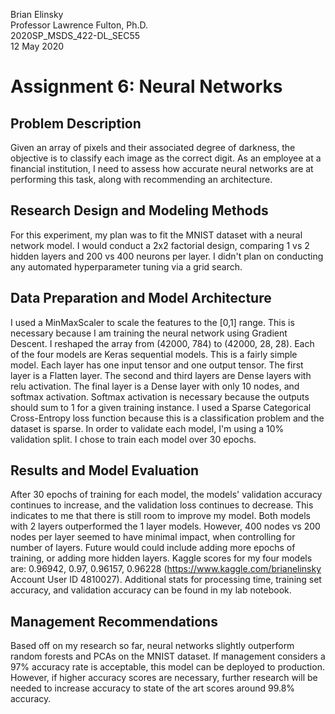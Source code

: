 Brian Elinsky  
Professor Lawrence Fulton, Ph.D.  
2020SP_MSDS_422-DL_SEC55  
12 May 2020


# Assignment 6: Neural Networks

## Problem Description
Given an array of pixels and their associated degree of darkness, the objective is to classify each image as the correct digit.  As an employee at a financial institution, I need to assess how accurate neural networks are at performing this task, along with recommending an architecture.
## Research Design and Modeling Methods
For this experiment, my plan was to fit the MNIST dataset with a neural network model.  I would conduct a 2x2 factorial design, comparing 1 vs 2 hidden layers and 200 vs 400 neurons per layer.  I didn't plan on conducting any automated hyperparameter tuning via a grid search. 
## Data Preparation and Model Architecture
I used a MinMaxScaler to scale the features to the [0,1] range.  This is necessary because I am training the neural network using Gradient Descent.  I reshaped the array from (42000, 784) to (42000, 28, 28).  Each of the four models are Keras sequential models.  This is a fairly simple model.  Each layer has one input tensor and one output tensor.  The first layer is a Flatten layer.  The second and third layers are Dense layers with relu activation.  The final layer is a Dense layer with only 10 nodes, and softmax activation.  Softmax activation is necessary because the outputs should sum to 1 for a given training instance.  I used a Sparse Categorical Cross-Entropy loss function because this is a classification problem and the dataset is sparse.  In order to validate each model, I'm using a 10% validation split.  I chose to train each model over 30 epochs.
## Results and Model Evaluation
After 30 epochs of training for each model, the models' validation accuracy continues to increase, and the validation loss continues to decrease.  This indicates to me that there is still room to improve my model.  Both models with 2 layers outperformed the 1 layer models.  However, 400 nodes vs 200 nodes per layer seemed to have minimal impact, when controlling for number of layers.  Future would could include adding more epochs of training, or adding more hidden layers.  Kaggle scores for my four models are: 0.96942, 0.97, 0.96157, 0.96228 (https://www.kaggle.com/brianelinsky Account User ID 4810027).  Additional stats for processing time, training set accuracy, and validation accuracy can be found in my lab notebook.
## Management Recommendations
Based off on my research so far, neural networks slightly outperform random forests and PCAs on the MNIST dataset.  If management considers a 97% accuracy rate is acceptable, this model can be deployed to production.  However, if higher accuracy scores are necessary, further research will be needed to increase accuracy to state of the art scores around 99.8% accuracy.